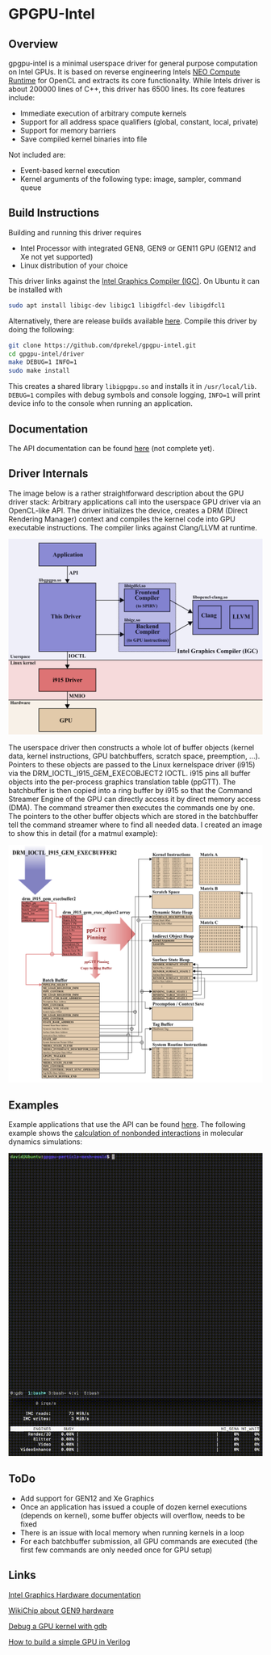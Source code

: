 # GPGPU-Intel
## Overview
gpgpu-intel is a minimal userspace driver for general purpose computation on Intel GPUs.
It is based on reverse engineering Intels [NEO Compute Runtime](https://github.com/intel/compute-runtime) for OpenCL and extracts its core functionality. 
While Intels driver is about 200000 lines of C++, this driver has 6500 lines. Its core features include:
- Immediate execution of arbitrary compute kernels
- Support for all address space qualifiers (global, constant, local, private)
- Support for memory barriers
- Save compiled kernel binaries into file

Not included are:
- Event-based kernel execution
- Kernel arguments of the following type: image, sampler, command queue

## Build Instructions
Building and running this driver requires
- Intel Processor with integrated GEN8, GEN9 or GEN11 GPU (GEN12 and Xe not yet supported)
- Linux distribution of your choice

This driver links against the [Intel Graphics Compiler (IGC)](https://github.com/intel/intel-graphics-compiler). On Ubuntu it can be installed with
```sh
sudo apt install libigc-dev libigc1 libigdfcl-dev libigdfcl1
```
Alternatively, there are release builds available [here](https://github.com/intel/intel-graphics-compiler/releases).
Compile this driver by doing the following:
```sh
git clone https://github.com/dprekel/gpgpu-intel.git
cd gpgpu-intel/driver
make DEBUG=1 INFO=1
sudo make install
```
This creates a shared library `libigpgpu.so` and installs it in `/usr/local/lib`. `DEBUG=1` compiles with debug symbols and console logging, `INFO=1` will print device info to the console when running an application.

## Documentation
The API documentation can be found [here](https://dprekel.github.io/html/gpgpu__api_8h.html) (not complete yet).


## Driver Internals
The image below is a rather straightforward description about the GPU driver stack: Arbitrary applications call into the userspace GPU driver via an OpenCL-like API. The driver initializes the device, creates a DRM (Direct Rendering Manager) context and compiles the kernel code into GPU executable instructions. The compiler links against Clang/LLVM at runtime.

<img src="docs/GPU_Driver_Stack.png?raw=true" alt="GPU driver stack" width="570" />

The userspace driver then constructs a whole lot of buffer objects (kernel data, kernel instructions, GPU batchbuffers, scratch space, preemption, ...). 
Pointers to these objects are passed to the Linux kernelspace driver (i915) via the DRM\_IOCTL\_I915\_GEM\_EXECOBJECT2 IOCTL. 
i915 pins all buffer objects into the per-process graphics translation table (ppGTT). 
The batchbuffer is then copied into a ring buffer by i915 so that the Command Streamer Engine of the GPU can directly access it by direct memory access (DMA). 
The command streamer then executes the commands one by one. 
The pointers to the other buffer objects which are stored in the batchbuffer tell the command streamer where to find all needed data. 
I created an image to show this in detail (for a matmul example):

![](docs/GPU_Driver_Flowchart.png?raw=true)

## Examples
Example applications that use the API can be found [here](test).
The following example shows the [calculation of nonbonded interactions](test/gpgpu-particle-mesh-ewald) in molecular dynamics simulations:

<img src="docs/Particle_Mesh_Ewald.gif" width="510" height="600" />

## ToDo
- Add support for GEN12 and Xe Graphics
- Once an application has issued a couple of dozen kernel executions (depends on kernel), some buffer objects will overflow, needs to be fixed
- There is an issue with local memory when running kernels in a loop
- For each batchbuffer submission, all GPU commands are executed (the first few commands are only needed once for GPU setup)

## Links
[Intel Graphics Hardware documentation](https://www.intel.com/content/www/us/en/docs/graphics-for-linux/developer-reference/1-0/overview.html)

[WikiChip about GEN9 hardware](https://en.wikichip.org/wiki/intel/microarchitectures/gen9.5)

[Debug a GPU kernel with gdb](https://www.intel.com/content/www/us/en/docs/distribution-for-gdb/get-started-guide-linux/2023-0/overview.html)

[How to build a simple GPU in Verilog](https://github.com/adam-maj/tiny-gpu)



